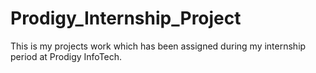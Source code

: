 # Prodigy_Internship_Project
This is my projects work which has been assigned during my internship period at Prodigy InfoTech.
